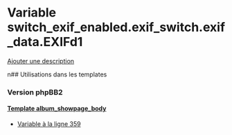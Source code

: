 # Variable switch_exif_enabled.exif_switch.exif_data.EXIFd1
[Ajouter une description](https://fa-tvars.appspot.com/switch_exif_enabled.exif_switch.exif_data.EXIFd1)

n## Utilisations dans les templates

### Version phpBB2

#### [Template album_showpage_body](subsilver/album_showpage_body.md)
* [Variable à la ligne 359](../subsilver/album_showpage_body.tpl#L359)